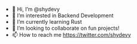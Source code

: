 - 👋 Hi, I’m @shydevy
- 👀 I’m interested in Backend Development
- 🌱 I’m currently learning Rust
- 💞️ I’m looking to collaborate on fun projects!
- 📫 How to reach me https://twitter.com/shydevy

<!---
shydevy/shydevy is a ✨ special ✨ repository because its `README.md` (this file) appears on your GitHub profile.
You can click the Preview link to take a look at your changes.
--->
